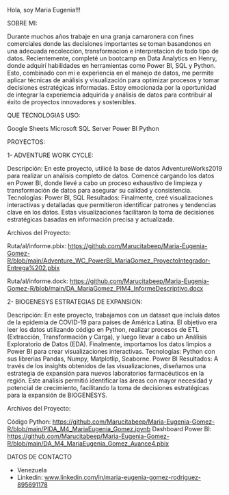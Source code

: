 Hola, soy Maria Eugenia!!!



SOBRE MI:

Durante muchos años trabaje en una granja camaronera con fines comerciales donde las decisiones importantes se toman basandonos en una adecuada recoleccion, transformacion e interpretacion de todo tipo de datos.  Recientemente, completé un bootcamp en Data Analytics en Henry, donde adquirí habilidades en herramientas como Power BI, SQL y Python. Esto, combinado con mi e experiencia en el manejo de datos, me permite aplicar técnicas  de análisis y visualización para optimizar procesos y tomar decisiones estratégicas informadas.  Estoy emocionada por la oportunidad de integrar la experiemcia adquirida y análisis de datos para contribuir al éxito de proyectos innovadores y sostenibles. 

QUE TECNOLOGIAS USO:

Google Sheets
Microsoft SQL Server
Power BI
Python

PROYECTOS:

1- ADVENTURE WORK CYCLE: 

 Descripción: En este proyecto, utilicé la base de datos AdventureWorks2019 para realizar un análisis completo de datos. Comencé cargando los datos en Power BI, donde llevé a cabo un proceso exhaustivo de limpieza y transformación de datos para asegurar su calidad y consistencia.
Tecnologías: Power BI, SQL
Resultados: Finalmente, creé visualizaciones interactivas y detalladas que permitieron identificar patrones y tendencias clave en los datos. Estas visualizaciones facilitaron la toma de decisiones estratégicas basadas en información precisa y actualizada.

Archivos del Proyecto:

Ruta/al/informe.pbix: https://github.com/Marucitabeep/Maria-Eugenia-Gomez-R/blob/main/Adventure_WC_PowerBI_MariaGomez_ProyectoIntegrador-Entrega%202.pbix 

Ruta/al/informe.dock: https://github.com/Marucitabeep/Maria-Eugenia-Gomez-R/blob/main/DA_MariaGomez_PIM4_InformeDescriptivo.docx

2- BIOGENESYS ESTRATEGIAS DE EXPANSION: 

Descripción: En este proyecto, trabajamos con un dataset que incluía datos de la epidemia de COVID-19 para países de América Latina. El objetivo era leer los datos utilizando código en Python, realizar procesos de ETL (Extracción, Transformación y Carga), y luego llevar a cabo un Análisis Exploratorio de Datos (EDA). Finalmente, importamos los datos limpios a Power BI para crear visualizaciones interactivas.
Tecnologías: Python con sus librerias Pandas, Numpy, Matplotlip, Seaborne.  Power BI
Resultados: A través de los insights obtenidos de las visualizaciones, diseñamos una estrategia de expansión para nuevos laboratorios farmacéuticos en la región. Este análisis permitió identificar las áreas con mayor necesidad y potencial de crecimiento, facilitando la toma de decisiones estratégicas para la expansión de BIOGENESYS.

Archivos del Proyecto:

Código Python: https://github.com/Marucitabeep/Maria-Eugenia-Gomez-R/blob/main/PIDA_M4_MariaEugenia_Gomez.ipynb
Dashboard Power BI: https://github.com/Marucitabeep/Maria-Eugenia-Gomez-R/blob/main/DA_M4_MariaEugenia_Gomez_Avance4.pbix


DATOS DE CONTACTO

- Venezuela
- Linkedin: www.linkedin.com/in/maria-eugenia-gomez-rodriguez-895691178












